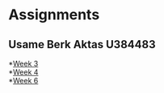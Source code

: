 # Assignments
Usame Berk Aktas
U384483
-----
*[Week 3](https://github.com/uberka/Assignments/blob/master/assignment3%20(1).ipynb)  
*[Week 4](https://github.com/uberka/Assignments/blob/master/assignment4.ipynb)   
*[Week 6](https://github.com/uberka/Assignments/blob/master/Graded_assignment1.ipynb)

